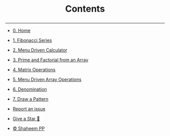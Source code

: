 <!-- docs/_sidebar.md -->
<p style="font-size:2em; font-weight: bold;" align="center">Contents</p>

-----

* [0. Home](https://github.com/shaheem-pp/C-HackNora/)
* [1. Fibonacci Series](md/1.md)
* [2. Menu Driven Calculator](md/2.md)
* [3. Prime and Factorial from an Array](md/3.md)
* [4. Matrix Operations](md/4.md)
* [5. Menu Driven Array Operations](md/5.md)
* [6. Denomination](md/6.md)
* [7. Draw a Pattern](md/7.md)

* [Report an issue](https://github.com/shaheem-pp/C-HackNora/issues/new)
 
* [Give a Star 🌟](https://github.com/shaheem-pp/C-HackNora)

* [© Shaheem PP](https://shaheem-pp.web.app/)
